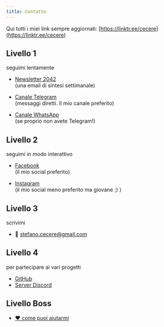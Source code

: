 ```yaml
---
title: Contatto
---
```


Qui tutti i miei link sempre aggiornati: [https://linktr.ee/cecere](https://linktr.ee/cecere)

## Livello 1
seguimi lentamente

- [Newsletter 2042](https://2042.substack.com/subscribe)  
(una email di sintesi settimanale)

- [Canale Telegram](https://t.me/cecere2042)  
(messaggi diretti. Il mio canale preferito)

- [Canale WhatsApp](https://chat.whatsapp.com/CjWcksEAFHZKG9Edahs2yO)  
(se proprio non avete Telegram!)

## Livello 2
seguimi in modo interattivo

- [Facebook](https://www.facebook.com/cecere2042)  
(il mio social preferito)

- [Instagram](https://www.instagram.com/cecere2042)  
(il mio social meno preferito ma giovane ;) )

## Livello 3
scrivimi

- 📧 [stefano.cecere@gmail.com](mailto:stefano.cecere@gmail.com)

## Livello 4
per partecipare ai vari progetti

- [GitHub](https://github.com/stefanocecere)
- [Server Discord](https://discord.gg/5y5VcGTjwE)

## Livello Boss

- [❤️ come puoi aiutarmi](../xyz/sponsor.md)
